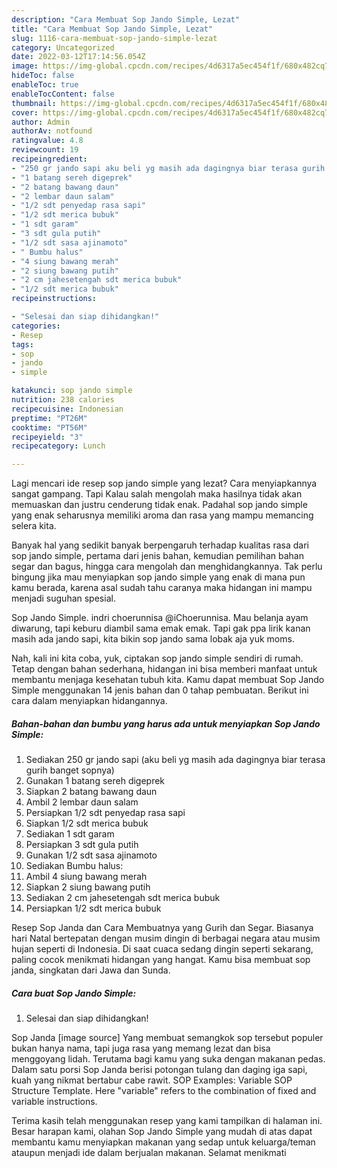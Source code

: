 ```yaml
---
description: "Cara Membuat Sop Jando Simple, Lezat"
title: "Cara Membuat Sop Jando Simple, Lezat"
slug: 1116-cara-membuat-sop-jando-simple-lezat
category: Uncategorized
date: 2022-03-12T17:14:56.054Z
image: https://img-global.cpcdn.com/recipes/4d6317a5ec454f1f/680x482cq70/sop-jando-simple-foto-resep-utama.jpg
hideToc: false
enableToc: true
enableTocContent: false
thumbnail: https://img-global.cpcdn.com/recipes/4d6317a5ec454f1f/680x482cq70/sop-jando-simple-foto-resep-utama.jpg
cover: https://img-global.cpcdn.com/recipes/4d6317a5ec454f1f/680x482cq70/sop-jando-simple-foto-resep-utama.jpg
author: Admin
authorAv: notfound
ratingvalue: 4.8
reviewcount: 19
recipeingredient:
- "250 gr jando sapi aku beli yg masih ada dagingnya biar terasa gurih banget sopnya"
- "1 batang sereh digeprek"
- "2 batang bawang daun"
- "2 lembar daun salam"
- "1/2 sdt penyedap rasa sapi"
- "1/2 sdt merica bubuk"
- "1 sdt garam"
- "3 sdt gula putih"
- "1/2 sdt sasa ajinamoto"
- " Bumbu halus"
- "4 siung bawang merah"
- "2 siung bawang putih"
- "2 cm jahesetengah sdt merica bubuk"
- "1/2 sdt merica bubuk"
recipeinstructions:

- "Selesai dan siap dihidangkan!"
categories:
- Resep
tags:
- sop
- jando
- simple

katakunci: sop jando simple 
nutrition: 238 calories
recipecuisine: Indonesian
preptime: "PT26M"
cooktime: "PT56M"
recipeyield: "3"
recipecategory: Lunch

---
```



Lagi mencari ide resep sop jando simple yang lezat? Cara menyiapkannya sangat gampang. Tapi Kalau salah mengolah maka hasilnya tidak akan memuaskan dan justru cenderung tidak enak. Padahal sop jando simple yang enak seharusnya memiliki aroma dan rasa yang mampu memancing selera kita.


Banyak hal yang sedikit banyak berpengaruh terhadap kualitas rasa dari sop jando simple, pertama dari jenis bahan, kemudian pemilihan bahan segar dan bagus, hingga cara mengolah dan menghidangkannya. Tak perlu bingung jika mau menyiapkan sop jando simple yang enak di mana pun kamu berada, karena asal sudah tahu caranya maka hidangan ini mampu menjadi suguhan spesial.

Sop Jando Simple. indri choerunnisa @iChoerunnisa. Mau belanja ayam diwarung, tapi keburu diambil sama emak emak. Tapi gak ppa lirik kanan masih ada jando sapi, kita bikin sop jando sama lobak aja yuk moms.


Nah, kali ini kita coba, yuk, ciptakan sop jando simple sendiri di rumah. Tetap dengan bahan sederhana, hidangan ini bisa memberi manfaat untuk membantu menjaga kesehatan tubuh kita. Kamu dapat membuat Sop Jando Simple menggunakan 14 jenis bahan dan 0 tahap pembuatan. Berikut ini cara dalam menyiapkan hidangannya.

<!--inarticleads1-->

##### Bahan-bahan dan bumbu yang harus ada untuk menyiapkan Sop Jando Simple:

1. Sediakan 250 gr jando sapi (aku beli yg masih ada dagingnya biar terasa gurih banget sopnya)
1. Gunakan 1 batang sereh digeprek
1. Siapkan 2 batang bawang daun
1. Ambil 2 lembar daun salam
1. Persiapkan 1/2 sdt penyedap rasa sapi
1. Siapkan 1/2 sdt merica bubuk
1. Sediakan 1 sdt garam
1. Persiapkan 3 sdt gula putih
1. Gunakan 1/2 sdt sasa ajinamoto
1. Sediakan  Bumbu halus:
1. Ambil 4 siung bawang merah
1. Siapkan 2 siung bawang putih
1. Sediakan 2 cm jahesetengah sdt merica bubuk
1. Persiapkan 1/2 sdt merica bubuk


Resep Sop Janda dan Cara Membuatnya yang Gurih dan Segar. Biasanya hari Natal bertepatan dengan musim dingin di berbagai negara atau musim hujan seperti di Indonesia. Di saat cuaca sedang dingin seperti sekarang, paling cocok menikmati hidangan yang hangat. Kamu bisa membuat sop janda, singkatan dari Jawa dan Sunda. 

<!--inarticleads2-->

##### Cara buat Sop Jando Simple:


1. Selesai dan siap dihidangkan!

Sop Janda [image source] Yang membuat semangkok sop tersebut populer bukan hanya nama, tapi juga rasa yang memang lezat dan bisa menggoyang lidah. Terutama bagi kamu yang suka dengan makanan pedas. Dalam satu porsi Sop Janda berisi potongan tulang dan daging iga sapi, kuah yang nikmat bertabur cabe rawit. SOP Examples: Variable SOP Structure Template. Here &#34;variable&#34; refers to the combination of fixed and variable instructions. 

Terima kasih telah menggunakan resep yang kami tampilkan di halaman ini. Besar harapan kami, olahan Sop Jando Simple yang mudah di atas dapat membantu kamu menyiapkan makanan yang sedap untuk keluarga/teman ataupun menjadi ide dalam berjualan makanan. Selamat menikmati
